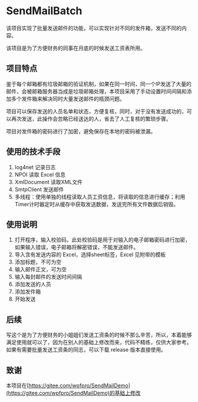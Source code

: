 # SendMailBatch

该项目实现了批量发送邮件的功能，可以实现针对不同的发件箱，发送不同的内容。

该项目是为了方便财务的同事在月底的时候发送工资表所用。

## 项目特点
鉴于每个邮箱都有垃圾邮箱的验证机制，如果在同一时间，同一个IP发送了大量的邮件，会被邮箱服务器当成是垃圾邮箱处理，本项目采用了手动设置时间间隔和添加多个发件箱来解决同时大量发送邮件的瓶颈问题。

项目可以保存发送的人员名单和状态，方便复核，同时，对于没有发送成功的，可以再次发送，此操作会忽略已经送达的人，省去了人工复核的繁琐步骤。

项目对发件箱的密码进行了加密，避免保存在本地的密码被泄漏。

## 使用的技术手段
1. log4net 记录日志
2. NPOI 读取 Excel 信息
3. XmlDocument 读取XML文件
4. SmtpClient 发送邮件
5. 多线程：使用单独的线程读取人员工资信息，将读取的信息进行缓存；利用Timer计时器定时从缓存中获取发送数据，发送完所有文件数据后销毁。

## 使用说明
1. 打开程序，输入校验码，此处校验码是用于对输入的电子邮箱密码进行加密，如果输入错误，电子邮箱将解密错误，不能发送邮件。
2. 导入含有发送内容的 Excel，选择sheet标签，Excel 见附带的模板
3. 添加标题，不可为空
4. 输入邮件正文，可为空
5. 输入每封邮件的发送时间间隔
6. 添加发送的人员
7. 添加发件箱
8. 开始发送

## 后续
写这个是为了方便财务的小姐姐们发送工资条的时候不那么辛苦，所以，本着能够满足使用就可以了，因为在别人的基础上修改而来，代码不精练，仅供大家参考。如果有需要批量发送工资条的同志，可以下载 release 版本直接使用。

## 致谢
本项目在[https://gitee.com/wpfpro/SendMailDemo](https://gitee.com/wpfpro/SendMailDemo)的基础上修改